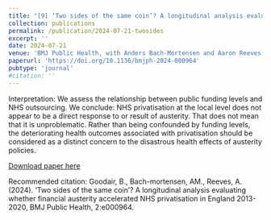 ```yaml
---
title: "[9] ‘Two sides of the same coin’? A longitudinal analysis evaluating whether financial austerity accelerated NHS privatisation in England 2013-2020"
collection: publications
permalink: /publication/2024-07-21-twosides
excerpt: ''
date: 2024-07-21
venue: 'BMJ Public Health, with Anders Bach-Mortensen and Aaron Reeves'
paperurl: 'https://doi.org/10.1136/bmjph-2024-000964'
pubtype: 'journal'
#citation: ''
---
```

Interpretation: We assess the relationship between public funding levels and NHS outsourcing. We conclude: NHS privatisation at the local level does not appear to be a direct response to or result of austerity. That does not mean that it is unproblematic. Rather than being confounded by funding levels, the deteriorating health outcomes associated with privatisation should be considered as a distinct concern to the disastrous health effects of austerity policies.

[Download paper here](https://doi.org/10.1136/bmjph-2024-000964)


Recommended citation: Goodair, B., Bach-mortensen, AM., Reeves, A. (2024). ‘Two sides of the same coin’? A longitudinal analysis evaluating whether financial austerity accelerated NHS privatisation in England 2013-2020, BMJ Public Health, 2:e000964.


